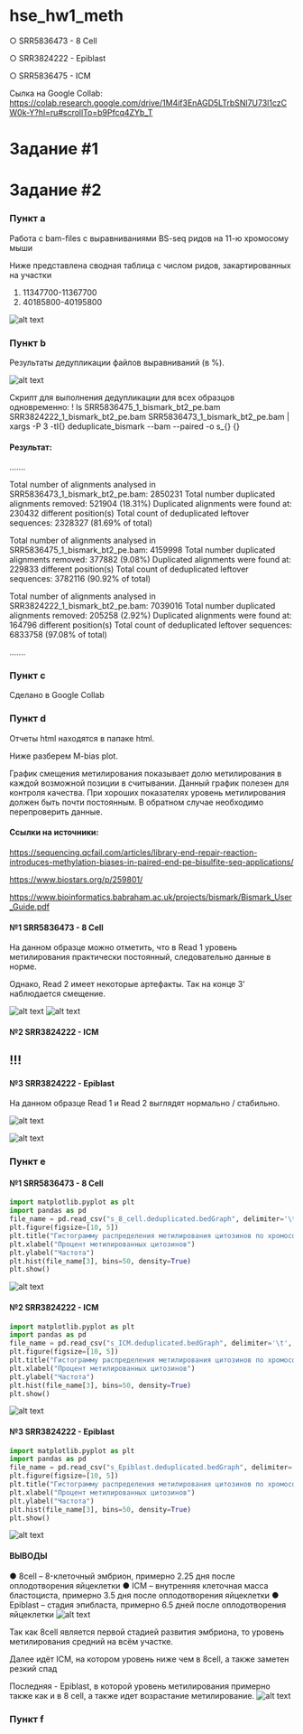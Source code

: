 # hse_hw1_meth


○	SRR5836473 - 8 Cell

○	SRR3824222 - Epiblast

○	SRR5836475 - ICM


Сылка на Google Collab: https://colab.research.google.com/drive/1M4if3EnAGD5LTrbSNl7U73l1czCW0k-Y?hl=ru#scrollTo=b9Pfcq4ZYb_T

Задание #1
=====================


Задание #2
=====================

### Пункт а
Работа с bam-files с выравниваниями BS-seq ридов на 11-ю хромосому мыши

Ниже представлена сводная таблица с числом ридов, закартированных на участки
1) 11347700-11367700
2) 40185800-40195800

![alt text](image/a.png)


### Пункт b
Результаты дедупликации файлов выравниваний (в %).

![alt text](image/b.png)

Скрипт для выполнения дедупликации для всех образцов одновременно:
! ls SRR5836475_1_bismark_bt2_pe.bam SRR3824222_1_bismark_bt2_pe.bam SRR5836473_1_bismark_bt2_pe.bam | xargs -P 3 -tI{} deduplicate_bismark  --bam  --paired  -o s_{} {}
#### Результат:
.......

Total number of alignments analysed in SRR5836473_1_bismark_bt2_pe.bam:	2850231
Total number duplicated alignments removed:	521904 (18.31%)
Duplicated alignments were found at:	230432 different position(s)
Total count of deduplicated leftover sequences: 2328327 (81.69% of total)


Total number of alignments analysed in SRR5836475_1_bismark_bt2_pe.bam:	4159998
Total number duplicated alignments removed:	377882 (9.08%)
Duplicated alignments were found at:	229833 different position(s)
Total count of deduplicated leftover sequences: 3782116 (90.92% of total)


Total number of alignments analysed in SRR3824222_1_bismark_bt2_pe.bam:	7039016
Total number duplicated alignments removed:	205258 (2.92%)
Duplicated alignments were found at:	164796 different position(s)
Total count of deduplicated leftover sequences: 6833758 (97.08% of total)

.......

### Пункт c
Сделано в Google Collab 

### Пункт d
Отчеты html находятся в папаке html. 

Ниже разберем M-bias plot.

График смещения метилирования показывает долю метилирования в каждой возможной позиции в считывании. Данный график полезен для контроля качества. При хороших показателях уровень метилирования должен быть почти постоянным. В обратном случае необходимо перепроверить данные.


#### Ссылки на источники:
https://sequencing.qcfail.com/articles/library-end-repair-reaction-introduces-methylation-biases-in-paired-end-pe-bisulfite-seq-applications/

https://www.biostars.org/p/259801/

https://www.bioinformatics.babraham.ac.uk/projects/bismark/Bismark_User_Guide.pdf


#### №1 SRR5836473 - 8 Cell
На данном образце можно отметить, что в Read 1 уровень метилирования практически постоянный, следовательно данные в норме.

Однако, Read 2 имеет некоторые артефакты. Так на конце 3' наблюдается смещение.

![alt text](M-bias_Plot/473_Read1.png)
![alt text](M-bias_Plot/473_Read2.png)

#### №2 SRR3824222 - ICM
## !!!

#### №3 SRR3824222 - Epiblast
На данном образце Read 1 и Read 2 выглядят нормально / стабильно.

![alt text](M-bias_Plot/222_Read1.png)

![alt text](M-bias_Plot/222_Read2.png)




### Пункт e

#### №1 SRR5836473 - 8 Cell

```python
import matplotlib.pyplot as plt
import pandas as pd
file_name = pd.read_csv("s_8_cell.deduplicated.bedGraph", delimiter='\t', skiprows=1, header=None)
plt.figure(figsize=[10, 5])
plt.title("Гистограмму распределения метилирования цитозинов по хромосоме 8cell", fontsize=15)
plt.xlabel("Процент метилированных цитозинов")
plt.ylabel("Частота")
plt.hist(file_name[3], bins=50, density=True)
plt.show()
```
![alt text](images_plot/8_cell.png)

#### №2 SRR3824222 - ICM
```python
import matplotlib.pyplot as plt
import pandas as pd
file_name = pd.read_csv("s_ICM.deduplicated.bedGraph", delimiter='\t', skiprows=1, header=None)
plt.figure(figsize=[10, 5])
plt.title("Гистограмму распределения метилирования цитозинов по хромосоме ICM", fontsize=15)
plt.xlabel("Процент метилированных цитозинов")
plt.ylabel("Частота")
plt.hist(file_name[3], bins=50, density=True)
plt.show()
```
![alt text](images_plot/ICM.png)

#### №3 SRR3824222 - Epiblast
```python
import matplotlib.pyplot as plt
import pandas as pd
file_name = pd.read_csv("s_Epiblast.deduplicated.bedGraph", delimiter='\t', skiprows=1, header=None)
plt.figure(figsize=[10, 5])
plt.title("Гистограмму распределения метилирования цитозинов по хромосоме Epiblast", fontsize=15)
plt.xlabel("Процент метилированных цитозинов")
plt.ylabel("Частота")
plt.hist(file_name[3], bins=50, density=True)
plt.show()
```
![alt text](images_plot/Epiblast.png)


#### ВЫВОДЫ

●	8cell – 8-клеточный эмбрион, примерно 2.25 дня после оплодотворения яйцеклетки
●	ICM – внутренняя клеточная масса бластоциста, примерно 3.5 дня после оплодотворения яйцеклетки
●	Epiblast – стадия эпибласта, примерно 6.5 дней после оплодотворения яйцеклетки
![alt text](image/data.png)

Так как 8cell является первой стадией развития эмбриона, то уровень метилирования средний на всём участке.

Далее идёт ICM, на котором уровень ниже чем в 8cell, а также заметен резкий спад

Последняя - Epiblast, в которой уровень метилирования примерно также как и в 8 cell, а также идет возрастание метилирование.
![alt text](image/graph.png)

### Пункт f



